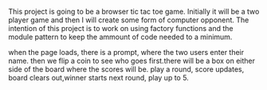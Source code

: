 This project is going to be a browser tic tac toe game. Initially it will be a two player game and then I will create some form of computer opponent. The intention of this project is to work on using factory functions and the module pattern to keep the ammount of code needed to a minimum.





when the page loads, there is a prompt, where the two users enter their name. then we flip a coin to see who goes first.there will be a box on either side of the board where the scores will be. play a round, score updates, board clears out,winner starts next round, play up to 5.